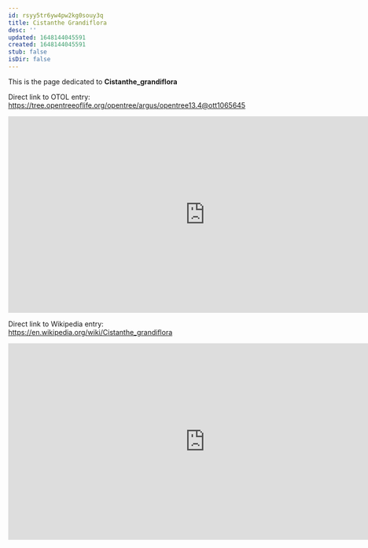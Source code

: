 ```yaml
---
id: rsyy5tr6yw4pw2kg0souy3q
title: Cistanthe Grandiflora
desc: ''
updated: 1648144045591
created: 1648144045591
stub: false
isDir: false
---
```

This is the page dedicated to **Cistanthe_grandiflora**


Direct link to OTOL entry: https://tree.opentreeoflife.org/opentree/argus/opentree13.4@ott1065645



<html>
    <body>
    <iframe src="https://tree.opentreeoflife.org/opentree/argus/opentree13.4@ott1065645"
    width="800" height="400" frameborder="0" allowfullscreen> </iframe>
    </body>
</html>
    


Direct link to Wikipedia entry: https://en.wikipedia.org/wiki/Cistanthe_grandiflora



<html>
    <body>
    <iframe src="https://en.wikipedia.org/wiki/Cistanthe_grandiflora"
    width="800" height="400" frameborder="0" allowfullscreen> </iframe>
    </body>
</html>
    
